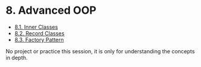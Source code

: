 # 8. Advanced OOP

- [8.1. Inner Classes](./1.md)
- [8.2. Record Classes](./2.md)
- [8.3. Factory Pattern](./3.md)

No project or practice this session, it is only for understanding the concepts in depth.
